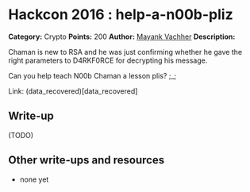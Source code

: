 # Hackcon 2016 : help-a-n00b-pliz

**Category:** Crypto
**Points:** 200
**Author:** [Mayank Vachher](https://github.com/mvachher)
**Description:**

Chaman is new to RSA and he was just confirming whether he gave the right parameters to D4RKF0RCE for decrypting his message.

Can you help teach N00b Chaman a lesson plis? ;_;

Link: (data_recovered)[data_recovered]

## Write-up

(TODO)

## Other write-ups and resources

* none yet
